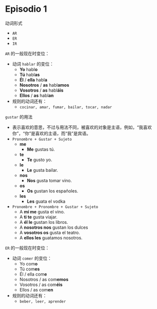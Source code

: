 # Episodio 1

动词形式
- `AR`
- `ER`
- `IR`

`AR` 的一般现在时变位：
- 动词 `hablar` 的变位：
  - **Yo** habl**o**
  - **Tú** habl**as**
  - **Él** / **ella** habl**a**
  - **Nosotros** / **as** habl**amos**
  - **Vosotros** / **as** habl**áis**
  - **Ellos** / **as** habl**an**
- 规则的动词还有：
  - `cocinar, amar, fumar, bailar, tocar, nadar`

`gustar` 的用法
- 表示喜欢的意思，不过与用法不同，被喜欢的对象是主语，例如，“我喜欢你”，“你”是喜欢的主语，而“我”是宾语。
- `Pronombre + Gustar + Sujeto`
  - **me**
    - **Me** gustas tú.
  - **te**
    - **Te** gusto yo.
  - **le**
    - **Le** gusta bailar.
  - **nos**
    - **Nos** gusta tomar vino.
  - **os**
    - **Os** gustan los españoles.
  - **les**
    - **Les** guata el vodka
- `Pronombre + Pronombre + Gustar + Sujeto`
  - A **mí me** gusta el vino.
  - A **ti te** gusta viajar.
  - A **él le** gustan los libros.
  - A **nosotros nos** gustan los dulces
  - A **vosotros os** gusta el teatro.
  - A **ellos les** guatamos nosotros.

`ER` 的一般现在时变位：
- 动词 `comer` 的变位：
  - Yo com**o**
  - Tú com**es**
  - Él / ella com**e**
  - Nosotros / as com**emos**
  - Vosotros / as com**éis**
  - Ellos / as com**en**
- 规则的动词还有：
  - `beber, leer, aprender`
